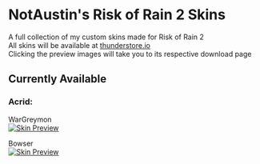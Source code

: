 # NotAustin's Risk of Rain 2 Skins
A full collection of my custom skins made for Risk of Rain 2<br/>
All skins will be available at [thunderstore.io](https://www.thunderstore.io "Thunderstore Homepage")<br/>
Clicking the preview images will take you to its respective download page

## Currently Available
### Acrid:
WarGreymon<br/>
[![Skin Preview](https://raw.githubusercontent.com/muppp/muppps-RoR2-Skins/main/Acrid/WarGreymon/icon.png)](https://thunderstore.io/package/muppp/Acrid_Wargreymon_Cosplay/ "Acrid-WarGreymon Thunderstore")

Bowser<br/>
[![Skin Preview](https://raw.githubusercontent.com/muppp/muppps-RoR2-Skins/main/Acrid/Bowser/icon.png)](https://thunderstore.io/package/muppp/Acrid_Bowser_Cosplay/ "Acrid-Bowser Thunderstore")
